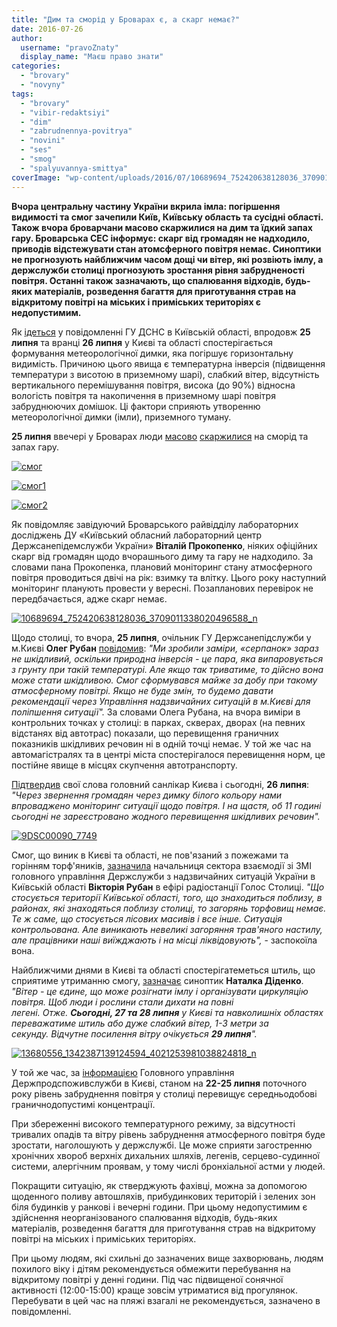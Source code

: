 ```yaml
---
title: "Дим та сморід у Броварах є, а скарг немає?"
date: 2016-07-26
author: 
  username: "pravoZnaty"
  display_name: "Маєш право знати"
categories: 
  - "brovary"
  - "novyny"
tags: 
  - "brovary"
  - "vibir-redaktsiyi"
  - "dim"
  - "zabrudnennya-povitrya"
  - "novini"
  - "ses"
  - "smog"
  - "spalyuvannya-smittya"
coverImage: "wp-content/uploads/2016/07/10689694_752420638128036_3709011338020496588_n.jpg"
---
```


**Вчора центральну частину України вкрила імла: погіршення видимості та смог зачепили Київ, Київську область та сусідні області. Також вчора броварчани масово скаржилися на дим та їдкий запах гару. Броварська СЕС інформує: скарг від громадян не надходило, приводів відстежувати стан атомсферного повітря немає. Синоптики не прогнозують найближчим часом дощі чи вітер, які розвіють імлу, а держслужби столиці прогнозують зростання рівня забрудненості повітря. Останні також зазначають, що спалювання відходів, будь-яких матеріалів, розведення багаття для приготування страв на відкритому повітрі на міських і приміських територіях є недопустимим.**

Як [ідеться](http://www.kyivobl.mns.gov.ua/news/8895.html) у повідомленні ГУ ДСНС в Київській області, впродовж **25 липня** та вранці **26 липня** у Києві та області спостерігається формування метеорологічної димки, яка погіршує горизонтальну видимість. Причиною цього явища є температурна інверсія (підвищення температури з висотою в приземному шарі), слабкий вітер, відсутність вертикального перемішування повітря, висока (до 90%) відносна вологість повітря та накопичення в приземному шарі повітря забруднюючих домішок. Ці фактори сприяють утворенню метеорологічної димки (імли), приземного туману.

**25 липня** ввечері у Броварах люди [масово](https://www.facebook.com/groups/brovary/permalink/1314452858584677/) [скаржилися](https://www.facebook.com/groups/moibrovary/permalink/1064189730327468/) на сморід та запах гару.

[![смог](https://mpz.brovary.org/wp-content/uploads/2016/07/smog.jpg)](https://mpz.brovary.org/wp-content/uploads/2016/07/smog.jpg)

[![смог1](https://mpz.brovary.org/wp-content/uploads/2016/07/smog1.jpg)](https://mpz.brovary.org/wp-content/uploads/2016/07/smog1.jpg)

[![смог2](https://mpz.brovary.org/wp-content/uploads/2016/07/smog2.jpg)](https://mpz.brovary.org/wp-content/uploads/2016/07/smog2.jpg)

Як повідомляє завідуючий Броварського райвідділу лабораторних досліджень ДУ «Київський обласний лабораторний центр Держсанепідемслужби України» **Віталій Прокопенко**, ніяких офіційних скарг від громадян щодо вчорашнього диму та гару не надходило. За словами пана Прокопенка, плановий моніторинг стану атмосферного повітря проводиться двічі на рік: взимку та влітку. Цього року наступний моніторинг планують провести у вересні. Позапланових перевірок не передбачається, адже скарг немає.

[![10689694_752420638128036_3709011338020496588_n](https://mpz.brovary.org/wp-content/uploads/2016/07/10689694_752420638128036_3709011338020496588_n.jpg)](https://mpz.brovary.org/wp-content/uploads/2016/07/10689694_752420638128036_3709011338020496588_n.jpg)

Щодо столиці, то вчора, **25 липня**, очільник ГУ Держсанепідслужби у м.Києві **Олег Рубан** [повідомив](http://pogoda.unian.net/news/1436012-spetsialistyi-obyyasnili-poyavlenie-vozdushnogo-odeyala-nad-kievom.html): _"Ми зробили заміри, «серпанок» зараз не шкідливий, оскільки природна інверсія - це пара, яка випаровується з грунту при такій температурі. Але якщо так триватиме, то дійсно вона може стати шкідливою. Смог сформувався майже за добу при такому атмосферному повітрі. Якщо не буде змін, то будемо давати рекомендації через Управління надзвичайних ситуацій в м.Києві для поліпшення ситуації"._ За словами Олега Рубана, на вчора виміри в контрольних точках у столиці: в парках, скверах, дворах (на певних відстанях від автотрас) показали, що перевищення граничних показників шкідливих речовин ні в одній точці немає. У той же час на автомагістралях та в центрі міста спостерігалося перевищення норм, це постійне явище в місцях скупчення автотранспорту.

[Підтвердив](http://newsradio.com.ua/2016_07_26/mla-nad-Ki-vom-v-m-st-perevishhennja-koncentrac-shk-dlivih-rechovin-Ruban-3979/) свої слова головний санлікар Києва і сьогодні, **26 липня**: _"Через звернення громадян через димку білого кольору нами впроваджено моніторинг ситуації щодо повітря. І на щастя, об 11 годині сьогодні не зареєстровано жодного перевищення шкідливих речовин"._

[![9DSC00090_7749](https://mpz.brovary.org/wp-content/uploads/2016/07/9DSC00090_7749.jpg)](https://mpz.brovary.org/wp-content/uploads/2016/07/9DSC00090_7749.jpg)

Смог, що виник в Києві та області, не пов'язаний з пожежами та горінням торф'яників, [зазначила](http://newsradio.com.ua/2016_07_26/U-Ki-v-gorit-trava-v-rpen-torfovishha-DSNS-5145/) начальниця сектора взаємодії зі ЗМІ головного управління Держслужби з надзвичайних ситуацій України в Київській області **Вікторія Рубан** в ефірі радіостанції Голос Столиці. _"Що стосується території Київської області, того, що знаходиться поблизу, в районах, які знаходяться поблизу столиці, то загорянь торфовищ немає. Те ж саме, що стосується лісових масивів і все інше. Ситуація контрольована. Але виникають невеликі загоряння трав'яного настилу, але працівники наші виїжджають і на місці ліквідовують",_ - заспокоїла вона.

Найближчими днями в Києві та області спостерігатеметься штиль, що сприятиме утриманню смогу, [зазначає](https://www.facebook.com/photo.php?fbid=1342387139124594&set=a.554975974532385.139325.100000599623255&type=3&theater) синоптик **Наталка Діденко**. _"Вітер - це єдине, що може розігнати імлу і організувати циркуляцію повітря. Щоб люди і рослини стали дихати на повні легені. Отже. **Сьогодні, 27 та 28 липня** у Києві та навколишніх областях переважатиме штиль або дуже слабкий вітер, 1-3 метри за секунду. Відчутне посилення вітру очікується **29 липня**"._

[![13680556_1342387139124594_4021253981038824818_n](https://mpz.brovary.org/wp-content/uploads/2016/07/13680556_1342387139124594_4021253981038824818_n.jpg)](https://mpz.brovary.org/wp-content/uploads/2016/07/13680556_1342387139124594_4021253981038824818_n.jpg)

У той же час, за [інформацією](http://www.consumer.gov.ua/%D0%9D%D0%BE%D0%B2%D0%B8%D0%BD%D0%B8/225/%D0%A1%D0%BC%D0%BE%D0%B3%20%D1%83%20%D1%81%D1%82%D0%BE%D0%BB%D0%B8%D1%86%D1%96%20%D1%81%D0%BF%D1%80%D0%B8%D1%87%D0%B8%D0%BD%D0%B5%D0%BD%D0%B8%D0%B9%20%D0%BF%D0%BE%D0%B3%D0%BE%D0%B4%D0%BD%D0%B8%D0%BC%D0%B8%20%D1%83%D0%BC%D0%BE%D0%B2%D0%B0%D0%BC%D0%B8) Головного управління Держпродспоживслужби в Києві, станом на **22-25 липня** поточного року рівень забруднення повітря у столиці перевищує середньодобові граничнодопустимі концентрації.

При збереженні високого температурного режиму, за відсутності тривалих опадів та вітру рівень забруднення атмосферного повітря буде зростати, наголошують у держслужбі. Це може сприяти загостренню хронічних хвороб верхніх дихальних шляхів, легенів, серцево-судинної системи, алергічним проявам, у тому числі бронхіальної астми у людей.

Покращити ситуацію, як стверджують фахівці, можна за допомогою щоденного поливу автошляхів, прибудинкових територій і зелених зон біля будинків у ранкові і вечерні години. При цьому недопустимим є здійснення неорганізованого спалювання відходів, будь-яких матеріалів, розведення багаття для приготування страв на відкритому повітрі на міських і приміських територіях.

При цьому людям, які схильні до зазначених вище захворювань, людям похилого віку і дітям рекомендується обмежити перебування на відкритому повітрі у денні години. Під час підвищеної сонячної активності (12:00-15:00) краще зовсім утриматися від прогулянок. Перебувати в цей час на пляжі взагалі не рекомендується, зазначено в повідомленні.

